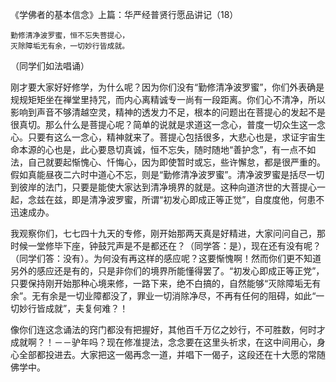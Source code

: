 《学佛者的基本信念》上篇：华严经普贤行愿品讲记（18）

```
勤修清净波罗蜜，恒不忘失菩提心，
灭除障垢无有余，一切妙行皆成就。
```

（同学们如法唱诵）

刚才要大家好好修学，为什么呢？因为你们没有“勤修清净波罗蜜”，你们外表确是规规矩矩坐在禅堂里持咒，而内心离精诚专一尚有一段距离。你们心不清净，所以影响到声音不够清越空灵，精神的透发力不足，根本的问题出在菩提心的发起不是很真切。那么什么是菩提心呢？简单的说就是求道这一念心，普度一切众生这一念心。只要有这么一念心，精神就来了。菩提心包括很多，大悲心也是，求证宇宙生命本源的心也是，此心要恳切真诚，恒不忘失，随时随地“善护念”，有一点不如法，自己就要起惭愧心、忏悔心，因为即使暂时或忘，些许懈怠，都是很严重的。假如真能昼夜二六时中道心不忘，则是“勤修清净波罗蜜”。清净波罗蜜是括尽一切到彼岸的法门，只要是能使大家达到清净境界的就是。这种向道济世的大菩提心一起，念兹在兹，即是清净波罗蜜，所谓“初发心即成正等正觉”，自度度他，何患不迅速成办。

我观察你们，七七四十九天的专修，刚开始那两天真是好精进，大家问问自己，那时候一堂修毕下座，钟鼓咒声是不是都还在？（同学答：是），现在还有没有呢？（同学们答：没有）。为何没有再这样的感应呢？这要惭愧啊！然而你们更不知道另外的感应还是有的，只是非你们的境界所能懂得罢了。“初发心即成正等正党”，只要保持刚开始那种心境来修，一路下来，绝不白搞的，自然能够“灭除障垢无有余”。无有余是一切业障都没了，罪业一切消除净尽，不再有任何的阻碍，如此“一切妙行皆成就”，夫复何难？！

像你们连这念诵法的窍门都没有把握好，其他百千万亿之妙行，不可胜数，何时才成就啊？！－－驴年吗？现在修准提法，念念要在这里头祈求，在这中间用心，身心全部都投进去。大家把这一偈再念一道，并唱下一偈子，这段还在十大愿的常随佛学中。


